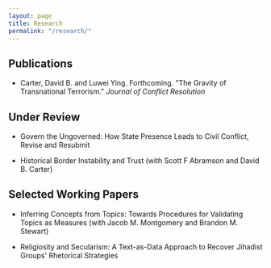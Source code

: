 ```yaml
---
layout: page
title: Research
permalink: "/research/"
---
```


## Publications
* Carter, David B. and Luwei Ying. Forthcoming. "The Gravity of Transnational Terrorism." <i>Journal of Conflict Resolution</i>

<!-- +## Invited to Revise and Resubmit or Under Review+ -->
## Under Review
* Govern the Ungoverned: How State Presence Leads to Civil Conflict, Revise and Resubmit

* Historical Border Instability and Trust (with Scott F Abramson and David B. Carter)

## Selected Working Papers
* Inferring Concepts from Topics: Towards Procedures for Validating Topics as Measures (with Jacob M. Montgomery and Brandon M. Stewart)

* Religiosity and Secularism: A Text-as-Data Approach to Recover Jihadist Groups' Rhetorical Strategies